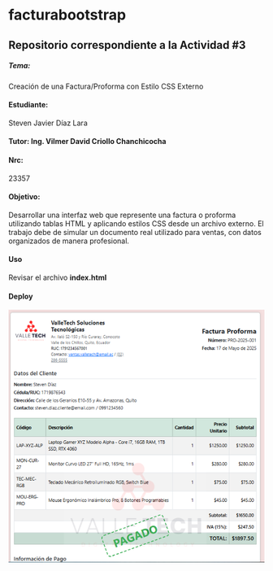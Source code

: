 # facturabootstrap

## Repositorio correspondiente a la Actividad #3

##### Tema:

Creación de una Factura/Proforma con Estilo CSS Externo

#### Estudiante:

Steven Javier Díaz Lara

#### Tutor: Ing. Vilmer David Criollo Chanchicocha

#### Nrc:

23357

#### Objetivo:

Desarrollar una interfaz web que represente una factura o proforma utilizando tablas HTML y aplicando estilos CSS desde un archivo externo. El trabajo debe de simular un documento real utilizado para ventas, con datos organizados de manera profesional.

#### Uso

Revisar el archivo **index.html**

#### Deploy

![Captura Deploy](captura1.png)
